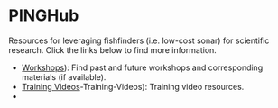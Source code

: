 # PINGHub
Resources for leveraging fishfinders (i.e. low-cost sonar) for scientific research. Click the links below to find more information.

* [Workshops]([https://github.com/PINGEcosystem/PINGHub/wiki/Workshops](https://github.com/PINGEcosystem/PINGHub/wiki/1)-Workshops)): Find past and future workshops and corresponding materials (if available).
* [Training Videos](https://github.com/PINGEcosystem/PINGHub/wiki/2)-Training-Videos): Training video resources.
* 


